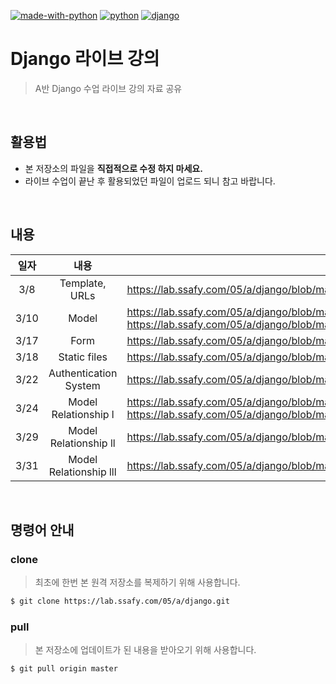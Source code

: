 [![made-with-python](https://img.shields.io/badge/Made%20with-Python-1f425f.svg)](https://www.python.org/)
[![python](https://img.shields.io/badge/Python-3.8.7-1f425f)](https://www.python.org/)
[![django](https://img.shields.io/badge/django-3.1.7-092e20)](https://www.djangoproject.com/)

#  Django 라이브 강의

> A반 Django 수업 라이브 강의 자료 공유

<br>

## 활용법

* 본 저장소의 파일을 **직접적으로 수정 하지 마세요.**
* 라이브 수업이 끝난 후 활용되었던 파일이 업로드 되니 참고 바랍니다.

<br>

## 내용

| 일자 |          내용          | Markdown                                                     |
| :--: | :--------------------: | ------------------------------------------------------------ |
| 3/8  |     Template, URLs     | https://lab.ssafy.com/05/a/django/blob/master/markdown/00_django_intro.md |
| 3/10 |         Model          | https://lab.ssafy.com/05/a/django/blob/master/markdown/01_django_model.md<br />https://lab.ssafy.com/05/a/django/blob/master/markdown/02_django_crud.md |
| 3/17 |          Form          | https://lab.ssafy.com/05/a/django/blob/master/markdown/03_django_form.md |
| 3/18 |      Static files      | https://lab.ssafy.com/05/a/django/blob/master/markdown/04_django_staticfiles.md |
| 3/22 | Authentication System  | https://lab.ssafy.com/05/a/django/blob/master/markdown/05_django_auth.md |
| 3/24 |  Model Relationship l  | https://lab.ssafy.com/05/a/django/blob/master/markdown/06_django_model_relationship.md<br />https://lab.ssafy.com/05/a/django/blob/master/markdown/07_django_custom_authentication.md |
| 3/29 | Model Relationship ll  | https://lab.ssafy.com/05/a/django/blob/master/markdown/08_django_model_relationship |
| 3/31 | Model Relationship lll | https://lab.ssafy.com/05/a/django/blob/master/markdown/09_django_model_relationship |

<br>

## 명령어 안내

### clone

> 최초에 한번 본 원격 저장소를 복제하기 위해 사용합니다.

```bash
$ git clone https://lab.ssafy.com/05/a/django.git
```

### pull

> 본 저장소에 업데이트가 된 내용을 받아오기 위해 사용합니다.

```bash
$ git pull origin master
```

